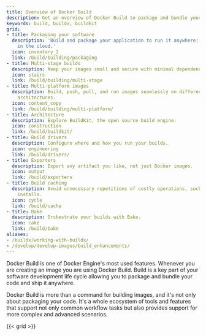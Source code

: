 ```yaml
---
title: Overview of Docker Build
description: Get an overview of Docker Build to package and bundle your code and ship it anywhere
keywords: build, buildx, buildkit
grid:
- title: Packaging your software
  description: 'Build and package your application to run it anywhere: locally or
    in the cloud.'
  icon: inventory_2
  link: /build/building/packaging
- title: Multi-stage builds
  description: Keep your images small and secure with minimal dependencies.
  icon: stairs
  link: /build/building/multi-stage
- title: Multi-platform images
  description: Build, push, pull, and run images seamlessly on different computer
    architectures.
  icon: content_copy
  link: /build/building/multi-platform/
- title: Architecture
  description: Explore BuildKit, the open source build engine.
  icon: construction
  link: /build/buildkit/
- title: Build drivers
  description: Configure where and how you run your builds.
  icon: engineering
  link: /build/drivers/
- title: Exporters
  description: Export any artifact you like, not just Docker images.
  icon: output
  link: /build/exporters
- title: Build caching
  description: Avoid unnecessary repetitions of costly operations, such as package
    installs.
  icon: cycle
  link: /build/cache
- title: Bake
  description: Orchestrate your builds with Bake.
  icon: cake
  link: /build/bake
aliases:
- /buildx/working-with-buildx/
- /develop/develop-images/build_enhancements/
---
```


Docker Build is one of Docker Engine's most used features. Whenever you are
creating an image you are using Docker Build. Build is a key part of your
software development life cycle allowing you to package and bundle your code and
ship it anywhere.

Docker Build is more than a command for building images, and it's not only about
packaging your code. It's a whole ecosystem of tools and features that support
not only common workflow tasks but also provides support for more complex and
advanced scenarios.

{{< grid >}}
